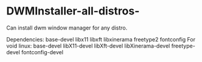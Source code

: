 # DWMInstaller-all-distros-
Can install dwm window manager for any distro.

Dependencies: base-devel libx11 libxft libxinerama freetype2 fontconfig
For void linux: base-devel libX11-devel libXft-devel libXinerama-devel freetype-devel fontconfig-devel
